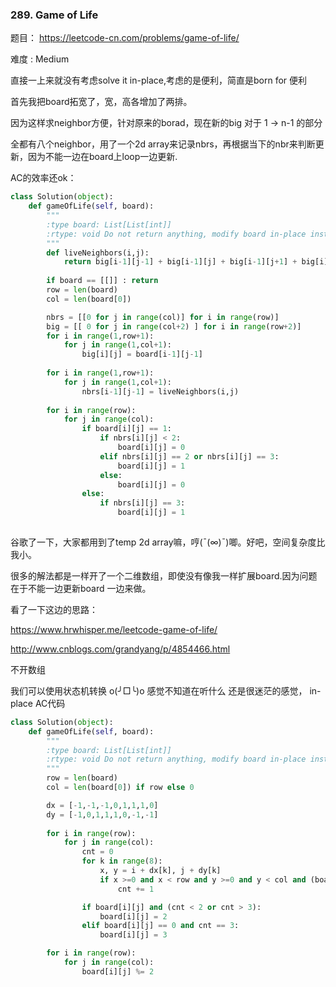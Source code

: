 ### 289. Game of Life

题目： 
<https://leetcode-cn.com/problems/game-of-life/>


难度 : Medium


直接一上来就没有考虑solve it in-place,考虑的是便利，简直是born for 便利

首先我把board拓宽了，宽，高各增加了两排。

因为这样求neighbor方便，针对原来的borad，现在新的big 对于 1 -> n-1 的部分

全都有八个neighbor，用了一个2d array来记录nbrs，再根据当下的nbr来判断更新，因为不能一边在board上loop一边更新.

AC的效率还ok：

```python
class Solution(object):
    def gameOfLife(self, board):
        """
        :type board: List[List[int]]
        :rtype: void Do not return anything, modify board in-place instead.
        """
        def liveNeighbors(i,j):
            return big[i-1][j-1] + big[i-1][j] + big[i-1][j+1] + big[i][j-1] + big[i][j+1] + big[i+1][j-1] + big[i+1][j] + big[i+1][j+1]
        
        if board == [[]] : return
        row = len(board)
        col = len(board[0]) 

        nbrs = [[0 for j in range(col)] for i in range(row)]
        big = [[ 0 for j in range(col+2) ] for i in range(row+2)]
        for i in range(1,row+1):
            for j in range(1,col+1):
                big[i][j] = board[i-1][j-1]
            
        for i in range(1,row+1):
            for j in range(1,col+1):
                nbrs[i-1][j-1] = liveNeighbors(i,j)
    
        for i in range(row):
            for j in range(col):
                if board[i][j] == 1:                
                    if nbrs[i][j] < 2:
                        board[i][j] = 0
                    elif nbrs[i][j] == 2 or nbrs[i][j] == 3:
                        board[i][j] = 1
                    else:
                        board[i][j] = 0
                else:
                    if nbrs[i][j] == 3:
                        board[i][j] = 1
            
```

谷歌了一下，大家都用到了temp 2d array嘛，哼(ˉ(∞)ˉ)唧。好吧，空间复杂度比我小。



很多的解法都是一样开了一个二维数组，即使没有像我一样扩展board.因为问题在于不能一边更新board 一边来做。

看了一下这边的思路：

<https://www.hrwhisper.me/leetcode-game-of-life/>

<http://www.cnblogs.com/grandyang/p/4854466.html>



不开数组

我们可以使用状态机转换 o(╯□╰)o  感觉不知道在听什么 还是很迷茫的感觉， in-place AC代码

```python
class Solution(object):
    def gameOfLife(self, board):
        """
        :type board: List[List[int]]
        :rtype: void Do not return anything, modify board in-place instead.
        """
        row = len(board)
        col = len(board[0]) if row else 0

        dx = [-1,-1,-1,0,1,1,1,0]
        dy = [-1,0,1,1,1,0,-1,-1]
    
        for i in range(row):
            for j in range(col):
                cnt = 0
                for k in range(8):
                    x, y = i + dx[k], j + dy[k]
                    if x >=0 and x < row and y >=0 and y < col and (board[x][y] == 1  or board[x][y] == 2):
                        cnt += 1

                if board[i][j] and (cnt < 2 or cnt > 3):
                    board[i][j] = 2
                elif board[i][j] == 0 and cnt == 3:
                    board[i][j] = 3

        for i in range(row):
            for j in range(col):
                board[i][j] %= 2
                   
   
```



